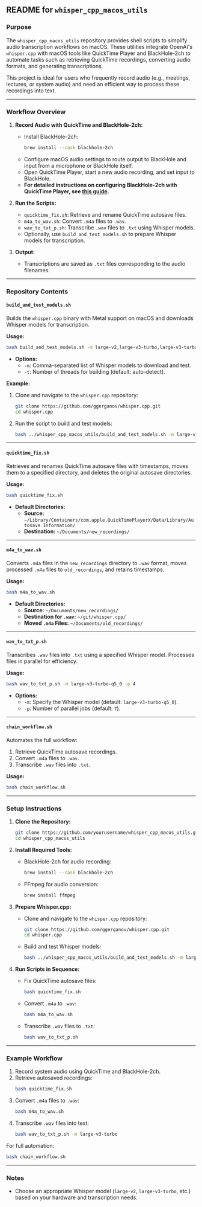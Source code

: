 ## README for `whisper_cpp_macos_utils`

### Purpose

The `whisper_cpp_macos_utils` repository provides shell scripts to simplify audio transcription workflows on macOS. These utilities integrate OpenAI's `whisper.cpp` with macOS tools like QuickTime Player and BlackHole-2ch to automate tasks such as retrieving QuickTime recordings, converting audio formats, and generating transcriptions.

This project is ideal for users who frequently record audio (e.g., meetings, lectures, or system audio) and need an efficient way to process these recordings into text.

---

### Workflow Overview

1. **Record Audio with QuickTime and BlackHole-2ch:**
   - Install BlackHole-2ch:
     ```bash
     brew install --cask blackhole-2ch
     ```
   - Configure macOS audio settings to route output to BlackHole and input from a microphone or BlackHole itself.
   - Open QuickTime Player, start a new audio recording, and set input to BlackHole.
   - **For detailed instructions on configuring BlackHole-2ch with QuickTime Player, see [this guide](ADD_LINK_HERE).**

2. **Run the Scripts:**
   - `quicktime_fix.sh`: Retrieve and rename QuickTime autosave files.
   - `m4a_to_wav.sh`: Convert `.m4a` files to `.wav`.
   - `wav_to_txt_p.sh`: Transcribe `.wav` files to `.txt` using Whisper models.
   - Optionally, use `build_and_test_models.sh` to prepare Whisper models for transcription.

3. **Output:**
   - Transcriptions are saved as `.txt` files corresponding to the audio filenames.

---

### Repository Contents

#### **`build_and_test_models.sh`**
Builds the `whisper.cpp` binary with Metal support on macOS and downloads Whisper models for transcription.

**Usage:**
```bash
bash build_and_test_models.sh -m large-v2,large-v3-turbo,large-v3-turbo-q5_0 -t 8
```

- **Options:**
  - `-m`: Comma-separated list of Whisper models to download and test.
  - `-t`: Number of threads for building (default: auto-detect).

**Example:**
1. Clone and navigate to the `whisper.cpp` repository:
   ```bash
   git clone https://github.com/ggerganov/whisper.cpp.git
   cd whisper.cpp
   ```
2. Run the script to build and test models:
   ```bash
   bash ../whisper_cpp_macos_utils/build_and_test_models.sh -m large-v3-turbo
   ```

---

#### **`quicktime_fix.sh`**
Retrieves and renames QuickTime autosave files with timestamps, moves them to a specified directory, and deletes the original autosave directories.

**Usage:**
```bash
bash quicktime_fix.sh
```

- **Default Directories:**
  - **Source:** `~/Library/Containers/com.apple.QuickTimePlayerX/Data/Library/Autosave Information/`
  - **Destination:** `~/Documents/new_recordings/`

---

#### **`m4a_to_wav.sh`**
Converts `.m4a` files in the `new_recordings` directory to `.wav` format, moves processed `.m4a` files to `old_recordings`, and retains timestamps.

**Usage:**
```bash
bash m4a_to_wav.sh
```

- **Default Directories:**
  - **Source:** `~/Documents/new_recordings/`
  - **Destination for `.wav`:** `~/git/whisper.cpp/`
  - **Moved `.m4a` Files:** `~/Documents/old_recordings/`

---

#### **`wav_to_txt_p.sh`**
Transcribes `.wav` files into `.txt` using a specified Whisper model. Processes files in parallel for efficiency.

**Usage:**
```bash
bash wav_to_txt_p.sh -m large-v3-turbo-q5_0 -p 4
```

- **Options:**
  - `-m`: Specify the Whisper model (default: `large-v3-turbo-q5_0`).
  - `-p`: Number of parallel jobs (default: `7`).

---

#### **`chain_workflow.sh`**
Automates the full workflow:
1. Retrieve QuickTime autosave recordings.
2. Convert `.m4a` files to `.wav`.
3. Transcribe `.wav` files into `.txt`.

**Usage:**
```bash
bash chain_workflow.sh
```

---

### Setup Instructions

1. **Clone the Repository:**
   ```bash
   git clone https://github.com/yourusername/whisper_cpp_macos_utils.git
   cd whisper_cpp_macos_utils
   ```

2. **Install Required Tools:**
   - BlackHole-2ch for audio recording:
     ```bash
     brew install --cask blackhole-2ch
     ```
   - FFmpeg for audio conversion:
     ```bash
     brew install ffmpeg
     ```

3. **Prepare Whisper.cpp:**
   - Clone and navigate to the `whisper.cpp` repository:
     ```bash
     git clone https://github.com/ggerganov/whisper.cpp.git
     cd whisper.cpp
     ```
   - Build and test Whisper models:
     ```bash
     bash ../whisper_cpp_macos_utils/build_and_test_models.sh -m large-v3-turbo
     ```

4. **Run Scripts in Sequence:**
   - Fix QuickTime autosave files:
     ```bash
     bash quicktime_fix.sh
     ```
   - Convert `.m4a` to `.wav`:
     ```bash
     bash m4a_to_wav.sh
     ```
   - Transcribe `.wav` files to `.txt`:
     ```bash
     bash wav_to_txt_p.sh
     ```

---

### Example Workflow

1. Record system audio using QuickTime and BlackHole-2ch.
2. Retrieve autosaved recordings:
   ```bash
   bash quicktime_fix.sh
   ```
3. Convert `.m4a` files to `.wav`:
   ```bash
   bash m4a_to_wav.sh
   ```
4. Transcribe `.wav` files into text:
   ```bash
   bash wav_to_txt_p.sh -m large-v3-turbo
   ```

For full automation:
```bash
bash chain_workflow.sh
```

---

### Notes

- Choose an appropriate Whisper model (`large-v2`, `large-v3-turbo`, etc.) based on your hardware and transcription needs.
